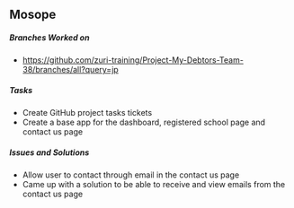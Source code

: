 ## Mosope
##### Branches Worked on <br/>
- https://github.com/zuri-training/Project-My-Debtors-Team-38/branches/all?query=jp

##### Tasks <br/>
- Create GitHub project tasks tickets
- Create a base app for the dashboard, registered school page and contact us page

##### Issues and Solutions <br/>
- Allow user to contact through email in the contact us page
- Came up with a solution to be able to receive and view emails from the contact us page
